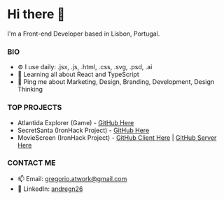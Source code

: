 
# Hi there 👋

I'm a Front-end Developer based in Lisbon, Portugal.


### BIO

- ⚙️ I use daily: .jsx, .js, .html, .css, .svg, .psd, .ai
- 🌱 Learning all about React and TypeScript
- 💬 Ping me about Marketing, Design, Branding, Development, Design Thinking

### TOP PROJECTS
- Atlantida Explorer (Game) - [GitHub Here](https://github.com/andregn26/game--js--Atlandida-Explorer) 
- SecretSanta (IronHack Project) - [GitHub Here](https://github.com/andregn26/SecretSanta) 
- MovieScreen (IronHack Project) - [GitHub Client Here](https://github.com/andregn26/MovieScreen-client) | [GitHub Server Here](https://github.com/andregn26/MovieScreen-server)

### CONTACT ME

- 📫 Email: <gregorio.atwork@gmail.com>
- :office: LinkedIn: [andregn26](https://www.linkedin.com/feed/)
